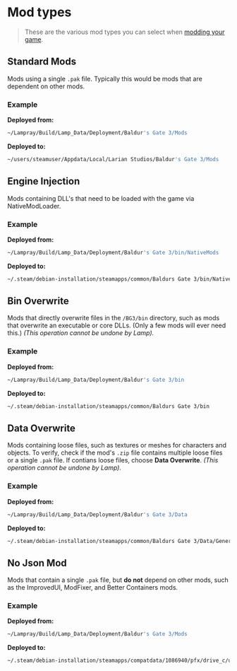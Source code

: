 # Mod types 

> These are the various mod types you can select when [modding your game](./modding-your-game.md).

## Standard Mods

Mods using a single `.pak` file. Typically this would be mods that are dependent on other mods.

### Example

**Deployed from:**

```bash
~/Lampray/Build/Lamp_Data/Deployment/Baldur's Gate 3/Mods
```

**Deployed to:**

```bash
~/users/steamuser/Appdata/Local/Larian Studios/Baldur's Gate 3/Mods
```

## Engine Injection 

Mods containing DLL's that need to be loaded with the game via NativeModLoader. 

### Example

**Deployed from:**

```bash
~/Lampray/Build/Lamp_Data/Deployment/Baldur's Gate 3/bin/NativeMods
```

**Deployed to:**

```bash
~/.steam/debian-installation/steamapps/common/Baldurs Gate 3/bin/NativeMods
```

## Bin Overwrite

Mods that directly overwrite files in the `/BG3/bin` directory, such as mods that overwrite an executable or core DLLs. (Only a few mods will ever need this.) _(This operation cannot be undone by Lamp)._

### Example

**Deployed from:**

```bash
~/Lampray/Build/Lamp_Data/Deployment/Baldur's Gate 3/bin
```

**Deployed to:**

```bash
~/.steam/debian-installation/steamapps/common/Baldurs Gate 3/bin
```

## Data Overwrite

Mods containing loose files, such as textures or meshes for characters and objects. To verify, check if the mod's `.zip` file contains multiple loose files or a single `.pak` file. If contians loose files, choose **Data Overwrite**. _(This operation cannot be undone by Lamp)._

### Example

**Deployed from:**

```bash
~/Lampray/Build/Lamp_Data/Deployment/Baldur's Gate 3/Data
```

**Deployed to:**

```bash
~/.steam/debian-installation/steamapps/common/Baldurs Gate 3/Data/Generated/Public/SharedDev/Assets/Characters/_Models/path/to/some/modelfile
```

## No Json Mod 

Mods that contain a single `.pak` file, but **do not** depend on other mods, such as the ImprovedUI, ModFixer, and Better Containers mods.

### Example

**Deployed from:**

```bash
~/Lampray/Build/Lamp_Data/Deployment/Baldur's Gate 3/Mods
```

**Deployed to:**

```bash
~/.steam/debian-installation/steamapps/compatdata/1086940/pfx/drive_c/users/steamuser/AppData/Local/Larian Studios/Baldurs Gate 3/Mods
```


